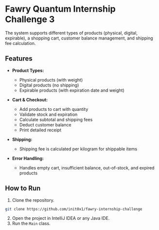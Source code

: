 # Fawry Quantum Internship Challenge 3

The system supports different types of products (physical, digital, expirable), a shopping cart, customer balance management, and shipping fee calculation.

## Features

- **Product Types:**  
  - Physical products (with weight)
  - Digital products (no shipping)
  - Expirable products (with expiration date and weight)

- **Cart & Checkout:**  
  - Add products to cart with quantity
  - Validate stock and expiration
  - Calculate subtotal and shipping fees
  - Deduct customer balance
  - Print detailed receipt

- **Shipping:**  
  - Shipping fee is calculated per kilogram for shippable items

- **Error Handling:**  
  - Handles empty cart, insufficient balance, out-of-stock, and expired products

## How to Run
1. Clone the repository.
```bash
git clone https://github.com/init0x1/fawry-internship-challenge
```
2. Open the project in IntelliJ IDEA or any Java IDE.
3. Run the `Main` class.